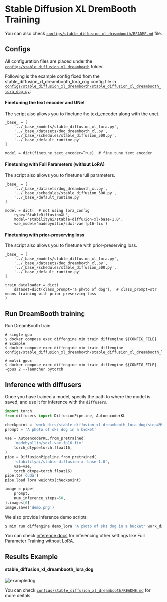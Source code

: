 # Stable Diffusion XL DremBooth Training

You can also check [`configs/stable_diffusion_xl_dreambooth/README.md`](../../../configs/stable_diffusion_xl_dreambooth/README.md) file.

## Configs

All configuration files are placed under the [`configs/stable_diffusion_xl_dreambooth`](../../../configs/stable_diffusion_xl_dreambooth/) folder.

Following is the example config fixed from the stable_diffusion_xl_dreambooth_lora_dog config file in [`configs/stable_diffusion_xl_dreambooth/stable_diffusion_xl_dreambooth_lora_dog.py`](../../../configs/stable_diffusion_xl_dreambooth/stable_diffusion_xl_dreambooth_lora_dog.py):

#### Finetuning the text encoder and UNet

The script also allows you to finetune the text_encoder along with the unet.

```
_base_ = [
    '../_base_/models/stable_diffusion_xl_lora.py',
    '../_base_/datasets/dog_dreambooth_xl.py',
    '../_base_/schedules/stable_diffusion_500.py',
    '../_base_/default_runtime.py'
]

model = dict(finetune_text_encoder=True)  # fine tune text encoder
```

#### Finetuning with Full Parameters (without LoRA)

The script also allows you to finetune full parameters.

```
_base_ = [
    '../_base_/datasets/dog_dreambooth_xl.py',
    '../_base_/schedules/stable_diffusion_500.py',
    '../_base_/default_runtime.py'
]

model = dict(  # not using lora_config
    type='StableDiffusionXL',
    model='stabilityai/stable-diffusion-xl-base-1.0',
    vae_model='madebyollin/sdxl-vae-fp16-fix')
```

#### Finetuning with prior-preserving loss

The script also allows you to finetune with prior-preserving loss.

```
_base_ = [
    '../_base_/models/stable_diffusion_xl_lora.py',
    '../_base_/datasets/dog_dreambooth_xl.py',
    '../_base_/schedules/stable_diffusion_500.py',
    '../_base_/default_runtime.py'
]

train_dataloader = dict(
    dataset=dict(class_prompt='a photo of dog'),  # class_prompt=str means training with prior-preserving loss
)
```

## Run DreamBooth training

Run DreamBooth train

```
# single gpu
$ docker compose exec diffengine mim train diffengine ${CONFIG_FILE}
# Example
$ docker compose exec diffengine mim train diffengine configs/stable_diffusion_xl_dreambooth/stable_diffusion_xl_dreambooth_lora_dog.py

# multi gpus
$ docker compose exec diffengine mim train diffengine ${CONFIG_FILE} --gpus 2 --launcher pytorch
```

## Inference with diffusers

Once you have trained a model, specify the path to where the model is saved, and use it for inference with the `diffusers`. 

```py
import torch
from diffusers import DiffusionPipeline, AutoencoderKL

checkpoint = 'work_dirs/stable_diffusion_xl_dreambooth_lora_dog/step499'
prompt = 'A photo of sks dog in a bucket'

vae = AutoencoderKL.from_pretrained(
    'madebyollin/sdxl-vae-fp16-fix',
    torch_dtype=torch.float16,
)
pipe = DiffusionPipeline.from_pretrained(
    'stabilityai/stable-diffusion-xl-base-1.0',
    vae=vae,
    torch_dtype=torch.float16)
pipe.to('cuda')
pipe.load_lora_weights(checkpoint)

image = pipe(
    prompt,
    num_inference_steps=50,
).images[0]
image.save('demo.png')
```

We also provide inference demo scripts:

```bash
$ mim run diffengine demo_lora "A photo of sks dog in a bucket" work_dirs/stable_diffusion_xl_dreambooth_lora_dog/step499 --sdmodel stabilityai/stable-diffusion-xl-base-1.0 --vaemodel madebyollin/sdxl-vae-fp16-fix
```

You can check [inference docs](inference.md) for inferencing other settings like Full Parameter Training without LoRA.

## Results Example

#### stable_diffusion_xl_dreambooth_lora_dog

![exampledog](https://github.com/okotaku/diffengine/assets/24734142/ae1e4072-d2a3-445a-b11f-23d1f178a029)

You can check [`configs/stable_diffusion_xl_dreambooth/README.md`](../../../configs/stable_diffusion_xl_dreambooth/README.md#results-example) for more deitals.
